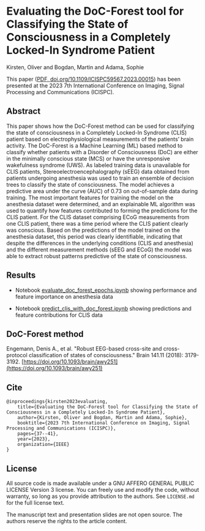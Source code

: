 # Evaluating the DoC-Forest tool for Classifying the State of Consciousness in a Completely Locked-In Syndrome Patient

Kirsten, Oliver and Bogdan, Martin and Adama, Sophie

This paper ([PDF, ](documents/paper_icispc_2023.pdf) [doi.org/10.1109/ICISPC59567.2023.00015]( doi.org/10.1109/ICISPC59567.2023.00015)) has been presented at the 2023 7th International Conference on Imaging, Signal Processing and Communications (ICISPC).

## Abstract

This paper shows how the DoC-Forest method can
be used for classifying the state of consciousness in a Completely
Locked-In Syndrome (CLIS) patient based on electrophysiological measurements of the patients’ brain activity. The DoC-Forest
is a Machine Learning (ML) based method to classify whether
patients with a Disorder of Consciousness (DoC) are either in the
minimally conscious state (MCS) or have the unresponsive wakefulness syndrome (UWS). As labeled training data is unavailable
for CLIS patients, Stereoelectroencephalography (sEEG) data
obtained from patients undergoing anesthesia was used to train
an ensemble of decision trees to classify the state of consciousness.
The model achieves a predictive area under the curve (AUC) of
0.73 on out-of-sample data during training. The most important
features for training the model on the anesthesia dataset were
determined, and an explainable ML algorithm was used to
quantify how features contributed to forming the predictions
for the CLIS patient. For the CLIS dataset comprising ECoG
measurements from one CLIS patient, there was a time period
where the CLIS patient clearly was conscious. Based on the
predictions of the model trained on the anesthesia dataset,
this period was clearly identifiable, indicating that despite the
differences in the underlying conditions (CLIS and anesthesia)
and the different measurement methods (sEEG and ECoG) the
model was able to extract robust patterns predictive of the state
of consciousness.

## Results
- Notebook [evaluate_doc_forest_epochs.ipynb](https://github.com/randomrain101/doc-forest_clis_anesthesia/blob/main/notebooks/doc_for_clis/evaluate_doc_forest_epochs.ipynb) showing performance and feature importance on anesthesia data

- Notebook [predict_clis_with_doc_forest.ipynb](https://github.com/randomrain101/doc-forest_clis_anesthesia/blob/main/notebooks/doc_for_clis/predict_clis_with_doc_forest.ipynb) showing predictions and feature contributions for CLIS data

## DoC-Forest method
Engemann, Denis A., et al. "Robust EEG-based cross-site and cross-protocol classification of states of consciousness." Brain 141.11 (2018): 3179-3192. [https://doi.org/10.1093/brain/awy251](https://doi.org/10.1093/brain/awy251)

## Cite

    @inproceedings{kirsten2023evaluating,
        title={Evaluating the DoC-Forest tool for Classifying the State of Consciousness in a Completely Locked-In Syndrome Patient},
        author={Kirsten, Oliver and Bogdan, Martin and Adama, Sophie},
        booktitle={2023 7th International Conference on Imaging, Signal Processing and Communications (ICISPC)},
        pages={37--41},
        year={2023},
        organization={IEEE}
    }

## License

All source code is made available under a GNU AFFERO GENERAL PUBLIC LICENSE Version 3 license. You can freely
use and modify the code, without warranty, so long as you provide attribution
to the authors. See `LICENSE.md` for the full license text.

The manuscript text and presentation slides are not open source. The authors reserve the rights to the
article content.
